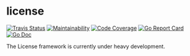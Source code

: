 # license
[![Travis Status](https://travis-ci.com/ubogdan/license.svg?branch=master)](https://travis-ci.org/ubogdan/license)
[![Maintainability](https://api.codeclimate.com/v1/badges/b110ebb054b8aa407fcf/maintainability)](https://codeclimate.com/github/ubogdan/license/maintainability)
[![Code Coverage](https://codecov.io/gh/ubogdan/license/branch/master/graph/badge.svg)](https://codecov.io/gh/ubogdan/license)
[![Go Report Card](https://goreportcard.com/badge/github.com/ubogdan/license)](https://goreportcard.com/report/github.com/ubogdan/license)
[![Go Doc](https://godoc.org/github.com/ubogdan/license?status.svg)](https://godoc.org/github.com/ubogdan/license)

The License framework is currently under heavy development. 
